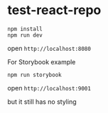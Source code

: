 # test-react-repo
```
npm install
npm run dev
```
open `http://localhost:8080`

For Storybook example

```
npm run storybook
```
open `http://localhost:9001`

but it still has no styling